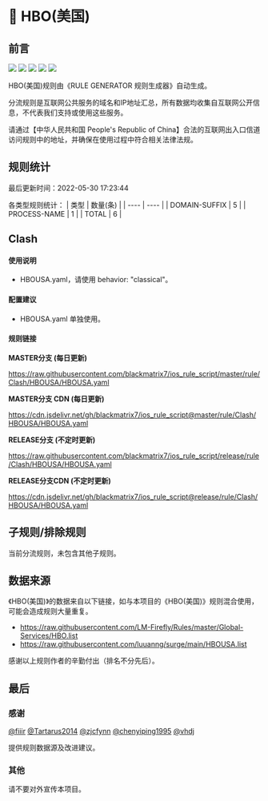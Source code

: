 # 🧸 HBO(美国)

## 前言

![](https://shields.io/badge/-移除重复规则-ff69b4) ![](https://shields.io/badge/-DOMAIN与DOMAIN--SUFFIX合并-green) ![](https://shields.io/badge/-DOMAIN--SUFFIX间合并-critical) ![](https://shields.io/badge/-DOMAIN--SUFFIX与DOMAIN--KEYWORD合并-blue) ![](https://shields.io/badge/-IP--CIDR(6)合并-blueviolet) 

HBO(美国)规则由《RULE GENERATOR 规则生成器》自动生成。

分流规则是互联网公共服务的域名和IP地址汇总，所有数据均收集自互联网公开信息，不代表我们支持或使用这些服务。

请通过【中华人民共和国 People's Republic of China】合法的互联网出入口信道访问规则中的地址，并确保在使用过程中符合相关法律法规。

## 规则统计

最后更新时间：2022-05-30 17:23:44

各类型规则统计：
| 类型 | 数量(条)  | 
| ---- | ----  |
| DOMAIN-SUFFIX | 5  | 
| PROCESS-NAME | 1  | 
| TOTAL | 6  | 


## Clash 

#### 使用说明
- HBOUSA.yaml，请使用 behavior: "classical"。

#### 配置建议
- HBOUSA.yaml 单独使用。

#### 规则链接
**MASTER分支 (每日更新)**

https://raw.githubusercontent.com/blackmatrix7/ios_rule_script/master/rule/Clash/HBOUSA/HBOUSA.yaml

**MASTER分支 CDN (每日更新)**

https://cdn.jsdelivr.net/gh/blackmatrix7/ios_rule_script@master/rule/Clash/HBOUSA/HBOUSA.yaml

**RELEASE分支 (不定时更新)**

https://raw.githubusercontent.com/blackmatrix7/ios_rule_script/release/rule/Clash/HBOUSA/HBOUSA.yaml

**RELEASE分支CDN (不定时更新)**

https://cdn.jsdelivr.net/gh/blackmatrix7/ios_rule_script@release/rule/Clash/HBOUSA/HBOUSA.yaml

## 子规则/排除规则


当前分流规则，未包含其他子规则。

## 数据来源

《HBO(美国)》的数据来自以下链接，如与本项目的《HBO(美国)》规则混合使用，可能会造成规则大量重复。

- https://raw.githubusercontent.com/LM-Firefly/Rules/master/Global-Services/HBO.list
- https://raw.githubusercontent.com/luuanng/surge/main/HBOUSA.list


感谢以上规则作者的辛勤付出（排名不分先后）。

## 最后

### 感谢

[@fiiir](https://github.com/fiiir) [@Tartarus2014](https://github.com/Tartarus2014) [@zjcfynn](https://github.com/zjcfynn) [@chenyiping1995](https://github.com/chenyiping1995) [@vhdj](https://github.com/vhdj)

提供规则数据源及改进建议。

### 其他

请不要对外宣传本项目。